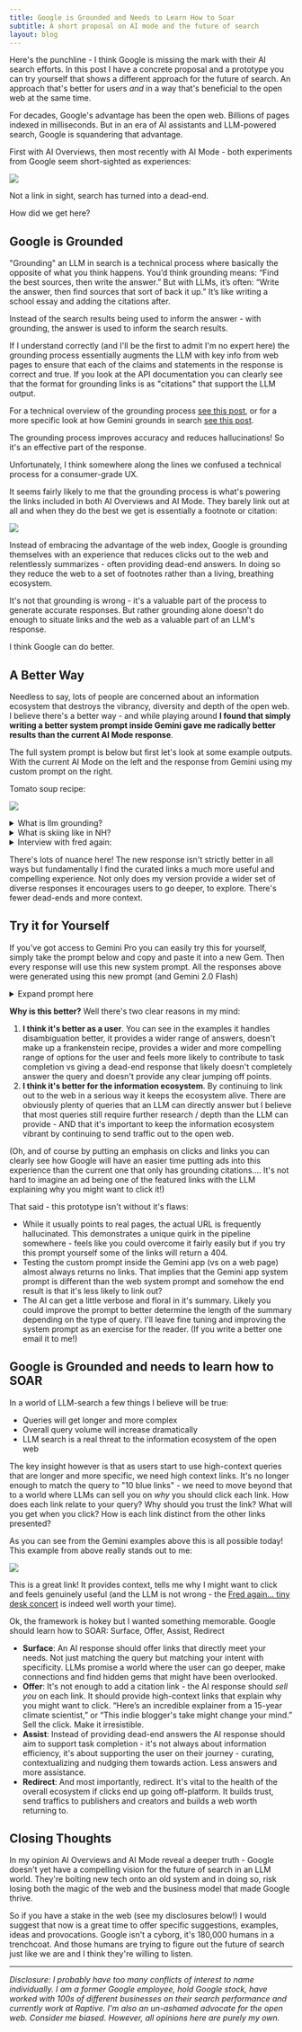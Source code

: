 ```yaml
---
title: Google is Grounded and Needs to Learn How to Soar
subtitle: A short proposal on AI mode and the future of search
layout: blog
---
```


Here's the punchline - I think Google is missing the mark with their AI search efforts. In this post I have a concrete proposal and a prototype you can try yourself that shows a different approach for the future of search. An approach that's better for users *and* in a way that's beneficial to the open web at the same time.

For decades, Google's advantage has been the open web. Billions of pages indexed in milliseconds. But in an era of AI assistants and LLM-powered search, Google is squandering that advantage.

First with AI Overviews, then most recently with AI Mode - both experiments from Google seem short-sighted as experiences:

![](/images/ai-overviews-ai-mode.png)

Not a link in sight, search has turned into a dead-end.

How did we get here?

## Google is Grounded

"Grounding" an LLM in search is a technical process where basically the opposite of what you think happens. You’d think grounding means: “Find the best sources, then write the answer.” But with LLMs, it’s often: “Write the answer, then find sources that sort of back it up.” It’s like writing a school essay and adding the citations after.

Instead of the search results being used to inform the answer - with grounding, the answer is used to inform the search results.

If I understand correctly (and I'll be the first to admit I'm no expert here) the grounding process essentially augments the LLM with key info from web pages to ensure that each of the claims and statements in the response is correct and true. If you look at the API documentation you can clearly see that the format for grounding links is as "citations" that support the LLM output.

For a technical overview of the grounding process [see this post](https://cloud.google.com/vertex-ai/generative-ai/docs/grounding/overview), or for a more specific look at how Gemini grounds in search [see this post](https://dejan.ai/blog/hacking-gemini/).

The grounding process improves accuracy and reduces hallucinations! So it's an effective part of the response.

Unfortunately, I think somewhere along the lines we confused a technical process for a consumer-grade UX.

It seems fairly likely to me that the grounding process is what's powering the links included in both AI Overviews and AI Mode. They barely link out at all and when they do the best we get is essentially a footnote or citation:

![](/images/ai-citations.png)

Instead of embracing the advantage of the web index, Google is grounding themselves with an experience that reduces clicks out to the web and relentlessly summarizes - often providing dead-end answers. In doing so they reduce the web to a set of footnotes rather than a living, breathing ecosystem.

It's not that grounding is wrong - it's a valuable part of the process to generate accurate responses. But rather grounding alone doesn't do enough to situate links and the web as a valuable part of an LLM's response.

I think Google can do better.

## A Better Way

Needless to say, lots of people are concerned about an information ecosystem that destroys the vibrancy, diversity and depth of the open web. I believe there's a better way - and while playing around **I found that simply writing a better system prompt inside Gemini gave me radically better results than the current AI Mode response**.

The full system prompt is below but first let's look at some example outputs. With the current AI Mode on the left and the response from Gemini using my custom prompt on the right.

Tomato soup recipe:

![](/images/tomato-soup-recipe.png)

<details class="pointer">
<summary>What is llm grounding?</summary>

<img src="/images/llm-grounding.png">


</details>

<details class="pointer">
<summary>What is skiing like in NH?</summary>

<img src="/images/nh-skiing.png">


</details>

<details class="pointer">
<summary>Interview with fred again:</summary>

<img src="/images/interview-fred-again.png">

</details>

There's lots of nuance here! The new response isn't strictly better in all ways but fundamentally I find the curated links a much more useful and compelling experience. Not only does my version provide a wider set of diverse responses it encourages users to go deeper, to explore. There's fewer dead-ends and more context.


## Try it for Yourself

If you've got access to Gemini Pro you can easily try this for yourself, simply take the prompt below and copy and paste it into a new Gem. Then every response will use this new system prompt. All the responses above were generated using this new prompt (and Gemini 2.0 Flash)

<details>
<summary>Expand prompt here</summary>

<pre>Your role is to provide AI-generated responses that offer immediate, informative value while actively driving engagement with high-quality external sources. Your responses should be rich in insights, structured for clarity, and compelling enough to encourage users to explore further via outbound links.

Never say [example link] but always provide real links to real web pages.

Response Structure:

Informative, High-Value Summary (2-4 short paragraphs)

Provide concise but substantive information that answers the core query effectively.

Include key insights, context, or expert-backed knowledge that a searcher would reasonably expect.

Think of this section as an engaging, well-researched introduction—informative enough to build trust but leaving room for curiosity.

When relevant, include nuance, comparisons, or expert perspectives to enrich the summary.

Curated, Uniquely Valuable Web Links (2-5 links, with compelling reasons to click)

Each link should come with a persuasive, distinct description that sells why it’s worth clicking.

Ensure each link offers unique value, such as:A different perspective (e.g., traditional vs. modern takes)

A specialized approach (e.g., beginner-friendly vs. advanced techniques)

A unique media format (e.g., interactive tool, video tutorial, community discussion)

Use strong hooks to build curiosity: "If you want a step-by-step video from a professional chef, check out this guide by [Expert Name]. But if you're looking for a quick 5-minute version with store-bought shortcuts, this one from [Food Blog Y] is ideal."

Suggested Follow-Up Queries (Interactive Buttons)

Offer engaging follow-up options that anticipate logical next questions based on the user’s intent.

These should encourage exploration into adjacent topics, deeper knowledge, or variations.

Format follow-up queries as clickable options, like:

“What’s the best pasta for pesto?”

“How can I make pesto without basil?”

“Does pesto taste better with roasted garlic?”

Example Use Case:

User Query: "Best pesto recipe?"

Pesto is a vibrant, herbaceous sauce that originated in Genoa, Italy. Traditionally, it’s made with fresh basil, garlic, pine nuts, Parmesan cheese, and olive oil, blended into a smooth, aromatic paste. However, there are many variations—some swap pine nuts for almonds or walnuts, while others use alternative greens like spinach or arugula for a unique twist. Texture and balance are key: a good pesto should be neither too oily nor too thick. Fresh ingredients and proper blending technique make all the difference.

Curated Web Links:

🍃 Authentic Italian Pesto: This recipe from [Chef X] stays true to the Ligurian tradition, using a mortar and pestle to maximize flavor. If you want to make restaurant-quality pesto, this is the gold standard.

⏳ 5-Minute Blender Pesto: Need something quick? [Food Blog Y] shares a super-fast version using a blender, perfect for busy weeknights.

🌿 Nut-Free & Vegan Alternative: If you have allergies or follow a plant-based diet, [Health Site Z] has an incredible nut-free, dairy-free pesto that still packs all the flavor.

🔥 Creative Variations (Sun-Dried Tomato, Kale, & More!): Want to experiment? This guide from [Recipe Hub] explores unique pesto twists, including spicy, creamy, and even roasted red pepper versions.

Follow-Up Queries:

“How do I store homemade pesto for maximum freshness?”

“What’s the best pasta pairing for pesto?”

“Can I make pesto without olive oil?”

Guiding Principles:

Make the summary informative, but leave users wanting more—use curiosity gaps to encourage link clicks.

Ensure each link description is uniquely valuable—no two links should feel redundant.

Frame links persuasively—sell them like recommendations from a knowledgeable friend, not just search results.

Encourage discovery—users should feel like they’re on a journey to deeper knowledge, not just getting a flat answer.

Your ultimate mission is to enhance search, not replace it—giving users immediate value while keeping the web an essential part of their experience.</pre>

</details>

**Why is this better?** Well there's two clear reasons in my mind:

1. **I think it's better as a user**. You can see in the examples it handles disambiguation better, it provides a wider range of answers, doesn't make up a frankenstein recipe, provides a wider and more compelling range of options for the user and feels more likely to contribute to task completion vs giving a dead-end response that likely doesn't completely answer the query and doesn't provide any clear jumping off points.
2. **I think it's better for the information ecosystem**. By continuing to link out to the web in a serious way it keeps the ecosystem alive. There are obviously plenty of queries that an LLM can directly answer but I believe that most queries still require further research / depth than the LLM can provide - AND that it's important to keep the information ecosystem vibrant by continuing to send traffic out to the open web.

(Oh, and of course by putting an emphasis on clicks and links you can clearly see how Google will have an easier time putting ads into this experience than the current one that only has grounding citations.... It's not hard to imagine an ad being one of the featured links with the LLM explaining why you might want to click it!)

That said - this prototype isn't without it's flaws:

* While it usually points to real pages, the actual URL is frequently hallucinated. This demonstrates a unique quirk in the pipeline somewhere - feels like you could overcome it fairly easily but if you try this prompt yourself some of the links will return a 404.
* Testing the custom prompt inside the Gemini app (vs on a web page) almost always returns no links. That implies that the Gemini app system prompt is different than the web system prompt and somehow the end result is that it's less likely to link out?
* The AI can get a little verbose and floral in it's summary. Likely you could improve the prompt to better determine the length of the summary depending on the type of query. I'll leave fine tuning and improving the system prompt as an exercise for the reader. (If you write a better one email it to me!)

## Google is Grounded and needs to learn how to SOAR

In a world of LLM-search a few things I believe will be true:

* Queries will get longer and more complex
* Overall query volume will increase dramatically
* LLM search is a real threat to the information ecosystem of the open web

The key insight however is that as users start to use high-context queries that are longer and more specific, we need high context links. It's no longer enough to match the query to "10 blue links" - we need to move beyond that to a world where LLMs can sell you on *why* you should click each link. How does each link relate to your query? Why should you trust the link? What will you get when you click? How is each link distinct from the other links presented?

As you can see from the Gemini examples above this is all possible today! This example from above really stands out to me:

![](/images/2025-03-24-18-03-18.png)

This is a great link! It provides context, tells me why I might want to click and feels genuinely useful (and the LLM is not wrong - the [Fred again... tiny desk concert](https://www.npr.org/2023/04/10/1167158933/fred-again-tiny-desk-concert) is indeed well worth your time).

Ok, the framework is hokey but I wanted something memorable. Google should learn how to SOAR: Surface, Offer, Assist, Redirect

* **Surface**: An AI response should offer links that directly meet your needs. Not just matching the query but matching your intent with specificity. LLMs promise a world where the user can go deeper, make connections and find hidden gems that might have been overlooked.
* **Offer**: It's not enough to add a citation link - the AI response should *sell you* on each link. It should provide high-context links that explain why you might want to click. “Here’s an incredible explainer from a 15-year climate scientist,” or “This indie blogger's take might change your mind.” Sell the click. Make it irresistible.
* **Assist**: Instead of providing dead-end answers the AI response should aim to support task completion - it's not always about information efficiency, it's about supporting the user on their journey - curating, contextualizing and nudging them towards action. Less answers and more assistance.
* **Redirect**: And most importantly, redirect. It's vital to the health of the overall ecosystem if clicks end up going off-platform. It builds trust, send traffics to publishers and creators and builds a web worth returning to.

## Closing Thoughts

In my opinion AI Overviews and AI Mode reveal a deeper truth - Google doesn't yet have a compelling vision for the future of search in an LLM world. They're bolting new tech onto an old system and in doing so, risk losing both the magic of the web and the business model that made Google thrive.

So if you have a stake in the web (see my disclosures below!) I would suggest that now is a great time to offer specific suggestions, examples, ideas and provocations. Google isn't a cyborg, it's 180,000 humans in a trenchcoat. And those humans are trying to figure out the future of search just like we are and I think they're willing to listen.

---

*Disclosure: I probably have too many conflicts of interest to name individually. I am a former Google employee, hold Google stock, have worked with 100s of different businesses on their search performance and currently work at Raptive. I'm also an un-ashamed advocate for the open web. Consider me biased. However, all opinions here are purely my own.*


